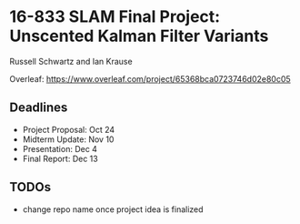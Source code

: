 # 16-833 SLAM Final Project: Unscented Kalman Filter Variants

Russell Schwartz and Ian Krause

Overleaf: https://www.overleaf.com/project/65368bca0723746d02e80c05

## Deadlines
 - Project Proposal: Oct 24
 - Midterm Update: Nov 10
 - Presentation: Dec 4
 - Final Report: Dec 13

## TODOs
 - change repo name once project idea is finalized
